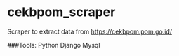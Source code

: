 # cekbpom_scraper

 Scraper to extract data from https://cekbpom.pom.go.id/


###Tools:
Python
Django
Mysql

